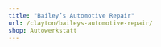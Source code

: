 ```yaml
---
title: "Bailey’s Automotive Repair"
url: /clayton/baileys-automotive-repair/
shop: Autowerkstatt
---
```

